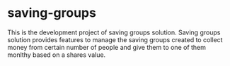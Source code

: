 # saving-groups
This is the development project of saving groups solution. Saving groups solution provides features to manage the saving groups
created to collect money from certain number of people and give them to one of them monlthy based on a shares value.

